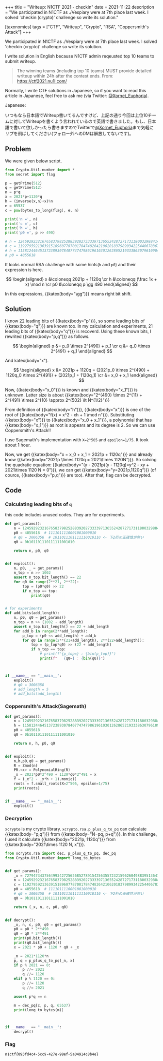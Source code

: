 +++
title = "Writeup: N1CTF 2021 - checkin"
date = 2021-11-22
description = "We participated in N1CTF as ./Vespiary were at 7th place last week. I solved 'checkin (crypto)' challenge so write its solution."

[taxonomies]
tags = ["CTF", "Writeup", "Crypto", "RSA", "Coppersmith's Attack"]
+++

We participated in N1CTF as ./Vespiary were at 7th place last week. I solved 'checkin (crypto)' challenge so write its solution.

<!-- more -->

I write solution in English because N1CTF admin reqeusted top 10 teams to submit writeup.

> The winning teams (including top 10 teams) MUST provide detailed writeup within 24h after the contest ends.
From: <https://ctf2021.nu1l.com/>

Normally, I write CTF solutions in Japanese, so if you want to read this article in Japanese, feel free to ask me (via Twitter: [@Xornet_Euphoria](https://twitter.com/Xornet_Euphoria)).

Japanese:

いつもなら日本語でWriteup書いてるんですけど、上記の通り今回は上位10チームに対してWriteupを書くよう言われているので英語で書きました。もし、日本語で書いて欲しかったら書きますのでTwitterで[@Xornet_Euphoria](https://twitter.com/Xornet_Euphoria)まで気軽にリプを飛ばしてください(フォロー外へのDMは解放してないです)。

## Problem

We were given below script.

```python
from Crypto.Util.number import *
from secret import flag

p = getPrime(512)
q = getPrime(512)
n = p*q
x = 2021*p+1120*q
h = (inverse(x,n)+x)%n
e = 65537
c = pow(bytes_to_long(flag), e, n)

print('n =', n)
print('c =', c)
print('h =', h)
print('p0 =', p >> 490)

# n = 124592923216765837982528839202733339713655242872717311800329884147642320435241014134533341888832955643881019336863843062120984698416851559736918389766033534214383285754683751490292848191235308958825702189602212123282858416891155764271492033289942894367802529296453904254165606918649570613530838932164490341793
# c = 119279592136391518960778700178474826421062018379899342254406783670889432182616590099071219538938202395671695005539485982613862823970622126945808954842683496637377151180225469409261800869161467402364879561554585345399947589618235872378329510108345004513054262809629917083343715270605155751457391599728436117833
# h = 115812446451372389307840774747986196103012628652193338630796109042038320397499948364970459686079508388755154855414919871257982157430015224489195284512204803276307238226421244647463550637321174259849701618681565567468929295822889537962306471780258801529979716298619553323655541002084406217484482271693997457806
# p0 = 4055618

```

It looks normal RSA challenge with some hints(`h` and `p0`) and their expression is here.

$$
\begin{aligned}
x &\coloneqq 2021p + 1120q \cr
h &\coloneqq (\frac 1x + x) \mod n \cr
p0 &\coloneqq p \gg 490
\end{aligned}
$$

In this expressions, {{katex(body="\gg")}} means right bit shift.

## Solution

I know 22 leading bits of {{katex(body="p")}}, so some leading bits of {{katex(body="q")}} are known too. In my calculation and experiments, 21 leading bits of {{katex(body="q")}} is recoverd. Using these known bits, I rewrited {{katex(body="p,q")}} as follows.

$$
\begin{aligned}
p &= p_0 \times 2^{490} + p_1 \cr
q &= q_0 \times 2^{491} + q_1
\end{aligned}
$$

And katex(body="x").

$$
\begin{aligned}
x &= 2021p + 1120q = (2021p_0 \times 2^{490} + 1120q_0 \times 2^{491}) + (2021p_1 + 1120q_1) \cr
&= x_0 + x_1
\end{aligned}
$$

Now, {{katex(body="x_0")}} is known and {{katex(body="x_1")}} is unknown. Latter size is about {{katex(body="2^{490} \times 2^{11} + 2^{491} \times 2^{10} \approx 2^{502} \lt N^{1/2}")}}

From definition of {{katex(body="h")}}, {{katex(body="x")}} is one of the root of {{katex(body="f(x) = x^2 - xh + 1 \mod n")}}. Substituting {{katex(body="x")}} to {{katex(body="x_0 + x_1")}}, a polynomial that has {{katex(body="x_1")}} as root is appears and its degree is 2. So we can use Coppersmith's Attack!!

I use Sagemath's implementation with `X=2^505` and `epsilon=1/75`. It took about 1 hour.

Now, we get {{katex(body="x = x_0 + x_1 = 2021p + 1120q")}} and already know {{katex(body="2021p \times 1120q = 2021\times 1120N")}}. So solving the quadratic equation: {{katex(body="(y - 2021p)(y - 1120q)=y^2 - xy + 2021\times 1120 N = 0")}}, we can get {{katex(body="y=2021p,1120q")}} (of cource, {{katex(body="p,q")}} are too). After that, flag can be decrypted.

## Code

### Calculating leading bits of `q`

this code includes unused codes. They are for experiments.

```python
def get_params():
    n = 124592923216765837982528839202733339713655242872717311800329884147642320435241014134533341888832955643881019336863843062120984698416851559736918389766033534214383285754683751490292848191235308958825702189602212123282858416891155764271492033289942894367802529296453904254165606918649570613530838932164490341793
    p0 = 4055618  # 1111011110001001000010
    # q0 = 3006358  # 1011011101111110010110 <- 下2桁の正確性が無い
    q0 = 0b101101110111111001010

    return n, p0, q0


def exploit():
    n, p0, _ = get_params()
    n_top = n >> 1002
    assert n_top.bit_length() == 22
    for q0 in range(2**21, 2**22):
        top = (p0*q0) >> 22
        if n_top == top:
            print(q0)


# for experiments
def add_bits(add_length):
    n, p0, q0 = get_params()
    n_top = n >> (1002 - add_length)
    assert n_top.bit_length() == 22 + add_length
    for add_b in range(2**add_length):
        p_top = (p0 << add_length) + add_b
        for q0 in range(2**(21+add_length), 2**(22+add_length)):
            top = (p_top*q0) >> (22 + add_length)
            if n_top == top:
                # print(f"{p_top=} : {bin(p_top)}")
                print(f"   {q0=} : {bin(q0)}")



if __name__ == "__main__":
    exploit()
    # q0 = 3006358
    # add_length = 5
    # add_bits(add_length)
```

### Coppersmith's Attack(Sagemath)

```python
def get_params():
    n = 124592923216765837982528839202733339713655242872717311800329884147642320435241014134533341888832955643881019336863843062120984698416851559736918389766033534214383285754683751490292848191235308958825702189602212123282858416891155764271492033289942894367802529296453904254165606918649570613530838932164490341793
    h = 115812446451372389307840774747986196103012628652193338630796109042038320397499948364970459686079508388755154855414919871257982157430015224489195284512204803276307238226421244647463550637321174259849701618681565567468929295822889537962306471780258801529979716298619553323655541002084406217484482271693997457806
    p0 = 4055618
    q0 = 0b101101110111111001010

    return n, h, p0, q0


def exploit():
    n,h,p0,q0 = get_params()
    R = Zmod(n)
    PR.<x> = PolynomialRing(R)
    _x = 2021*p0*2^490 + 1120*q0*2^491 + x
    f = (_x^2 - _x*h + 1).monic()
    roots = f.small_roots(X=2^505, epsilon=1/75)
    print(roots)


if __name__ == "__main__":
    exploit()
```

### Decryption

`xcrypto` is my crypto library. `xcrypto.rsa.p_plus_q_to_pq` can calculate {{katex(body="p,q")}} from {{katex(body="N=pq, p+q")}}. In this challenge, I used it calculate {{katex(body="2021p, 1120q")}} from {{katex(body="2021\times 1120 N, x")}}.

```python
from xcrypto.rsa import dec, p_plus_q_to_pq, dec_pq
from Crypto.Util.number import long_to_bytes


def get_params():
    _x = 7279473437564993427256268527891542563557232159626049883951364173102121134158423609775502464752174435483615142675582269470774951285125088232851515513237
    n = 124592923216765837982528839202733339713655242872717311800329884147642320435241014134533341888832955643881019336863843062120984698416851559736918389766033534214383285754683751490292848191235308958825702189602212123282858416891155764271492033289942894367802529296453904254165606918649570613530838932164490341793
    c = 119279592136391518960778700178474826421062018379899342254406783670889432182616590099071219538938202395671695005539485982613862823970622126945808954842683496637377151180225469409261800869161467402364879561554585345399947589618235872378329510108345004513054262809629917083343715270605155751457391599728436117833
    p0 = 4055618  # 1111011110001001000010
    # q0 = 3006358  # 1011011101111110010110 <- 下2桁の正確性が無い
    q0 = 0b101101110111111001010

    return (_x, n, c, p0, q0)


def decrypt():
    _x, n, c, p0, q0 = get_params()
    p0 = p0 * 2**490
    q0 = q0 * 2**491
    print(p0.bit_length())
    print(q0.bit_length())
    x = 2021 * p0 + 1120 * q0 + _x

    _n = 2021*1120*n
    p, q = p_plus_q_to_pq(_n, x)
    if p % 2021 == 0:
        p //= 2021
        q //= 1120
    elif p % 1120 == 0:
        p //= 1120
        q //= 2021

    assert p*q == n

    m = dec_pq(c, p, q, 65537)
    print(long_to_bytes(m))



if __name__ == "__main__":
    decrypt()
```

### Flag

`n1ctf{093fd4c4-5cc9-427e-98ef-5a04914c8b4e}`
